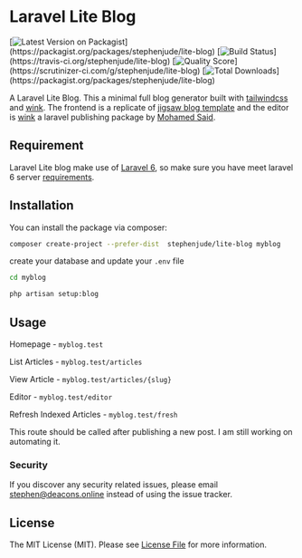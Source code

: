 # Laravel Lite Blog

[![Latest Version on Packagist](https://img.shields.io/packagist/v/stephenjude/lite-blog.svg?)](https://packagist.org/packages/stephenjude/lite-blog)
[![Build Status](https://img.shields.io/travis/stephenjude/lite-blog/master.svg?)](https://travis-ci.org/stephenjude/lite-blog)
[![Quality Score](https://img.shields.io/scrutinizer/g/stephenjude/lite-blog.svg?)](https://scrutinizer-ci.com/g/stephenjude/lite-blog)
[![Total Downloads](https://img.shields.io/packagist/dt/stephenjude/lite-blog.svg?)](https://packagist.org/packages/stephenjude/lite-blog)

A Laravel Lite Blog. This a minimal full blog generator built with [tailwindcss](https://tailwindcss.com/) and [wink](https://github.com/writingink/wink). The frontend is a replicate of [jigsaw blog template](https://jigsaw.tighten.co/) and the editor is [wink](https://github.com/writingink/wink) a laravel publishing package by [Mohamed Said](https://github.com/themsaid). 


## Requirement
Laravel Lite blog make use of [Laravel 6](https://laravel.com/docs/6.x/installation#server-requirements), so make sure you have meet laravel 6 server [requirements](https://laravel.com/docs/6.x/installation#server-requirements).

## Installation

You can install the package via composer:

```bash
composer create-project --prefer-dist  stephenjude/lite-blog myblog
```

create your database and update your `.env` file
```bash
cd myblog

php artisan setup:blog
```

## Usage

Homepage - `myblog.test`

List Articles - `myblog.test/articles`

View Article - `myblog.test/articles/{slug}`

Editor - `myblog.test/editor`

Refresh Indexed Articles - `myblog.test/fresh` 

This route should be called after publishing a new post. I am still working on automating it.



### Security

If you discover any security related issues, please email stephen@deacons.online instead of using the issue tracker.


## License

The MIT License (MIT). Please see [License File](LICENSE.md) for more information.